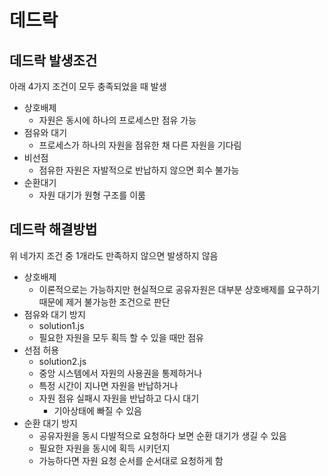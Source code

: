 # 데드락
## 데드락 발생조건
아래 4가지 조건이 모두 충족되었을 때 발생
- 상호배제
  - 자원은 동시에 하나의 프로세스만 점유 가능
- 점유와 대기
  - 프로세스가 하나의 자원을 점유한 채 다른 자원을 기다림
- 비선점
  - 점유한 자원은 자발적으로 반납하지 않으면 회수 불가능
- 순환대기
  - 자원 대기가 원형 구조를 이룸
  
## 데드락 해결방법
위 네가지 조건 중 1개라도 만족하지 않으면 발생하지 않음
- 상호배제
  - 이론적으로는 가능하지만 현실적으로 공유자원은 대부분 상호배제를 요구하기 때문에 제거 불가능한 조건으로 판단
- 점유와 대기 방지
  - solution1.js
  - 필요한 자원을 모두 획득 할 수 있을 때만 점유
- 선점 허용
  - solution2.js
  - 중앙 시스템에서 자원의 사용권을 통제하거나
  - 특정 시간이 지나면 자원을 반납하거나
  - 자원 점유 실패시 자원을 반납하고 다시 대기
    - 기아상태에 빠질 수 있음
- 순환 대기 방지
  - 공유자원을 동시 다발적으로 요청하다 보면 순환 대기가 생길 수 있음
  - 필요한 자원을 동시에 획득 시키던지
  - 가능하다면 자원 요청 순서를 순서대로 요청하게 함
